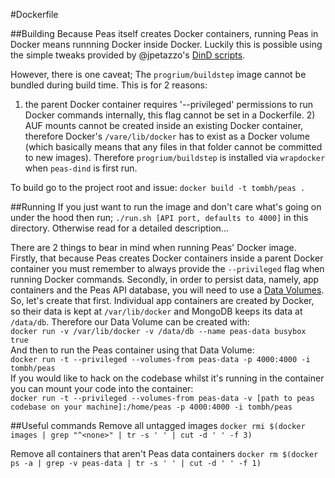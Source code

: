 #Dockerfile

##Building
Because Peas itself creates Docker containers, running Peas in Docker means runnning Docker
inside Docker. Luckily this is possible using the simple tweaks provided by @jpetazzo's
[DinD scripts](https://github.com/jpetazzo/dind).

However, there is one caveat; The `progrium/buildstep` image cannot be bundled during build time. This is for 2 reasons:
1) the parent Docker container requires '--privileged' permissions to run Docker commands internally, this flag
cannot be set in a Dockerfile. 2) AUF mounts cannot be created inside an existing Docker container, therefore Docker's
`/vare/lib/docker` has to exist as a Docker volume (which basically means that any files in that folder cannot be
committed to new images). Therefore `progrium/buildstep` is installed via `wrapdocker` when `peas-dind` is first run.

To build go to the project root and issue: `docker build -t tombh/peas .`

##Running
If you just want to run the image and don't care what's going on under the hood then run;
`./run.sh [API port, defaults to 4000]` in this directory. Otherwise read for a detailed description...

There are 2 things to bear in mind when running Peas' Docker image. Firstly, that because Peas
creates Docker containers inside a parent Docker container you must remember to always
provide the `--privileged` flag when running Docker commands. Secondly, in order to persist data,
namely, app containers and the Peas API database, you will need to use
a [Data Volumes](http://docs.docker.io/use/working_with_volumes/). So, let's create that first.
Individual app containers are created by Docker, so their data is kept at `/var/lib/docker` and
MongoDB keeps its data at `/data/db`. Therefore our Data Volume can be created with:    
`docker run -v /var/lib/docker -v /data/db --name peas-data busybox true`    
And then to run the Peas container using that Data Volume:    
`docker run -t --privileged --volumes-from peas-data -p 4000:4000 -i tombh/peas`    
If you would like to hack on the codebase whilst it's running in the container you can mount your
code into the container:    
`docker run -t --privileged --volumes-from peas-data -v [path to peas codebase on your machine]:/home/peas -p 4000:4000 -i tombh/peas`

##Useful commands
Remove all untagged images
`docker rmi $(docker images | grep "^<none>" | tr -s ' ' | cut -d ' ' -f 3)`

Remove all containers that aren't Peas data containers
`docker rm $(docker ps -a | grep -v peas-data | tr -s ' ' | cut -d ' ' -f 1)`
